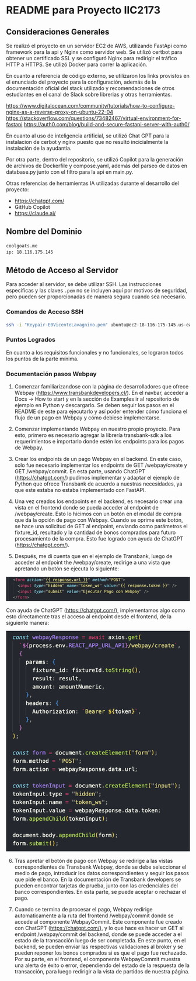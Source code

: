 # README para Proyecto IIC2173

## Consideraciones Generales
Se realizó el proyecto en un servidor EC2 de AWS, utilizando FastApi como framework para la api y Nginx como servidor web. Se utilizó certbot para obtener un certificado SSL y se configuró Nginx para redirigir el tráfico HTTP a HTTPS. Se utilizó Docker para correr la aplicación.

En cuanto a referencia de código externo, se utilizaron los links provistos en el enunciado del proyecto para la configuración, además de la documentación oficial del stack utilizado y recomendaciones de otros estudiantes en el canal de Slack sobre librerias y otras herramientas.

https://www.digitalocean.com/community/tutorials/how-to-configure-nginx-as-a-reverse-proxy-on-ubuntu-22-04
https://stackoverflow.com/questions/73482467/virtual-environment-for-fastapi
https://auth0.com/blog/build-and-secure-fastapi-server-with-auth0/


En cuanto al uso de inteligencia artificial, se utilizó Chat GPT para la instalacion de cerbot y nginx puesto que no resultó incicialmente la instalación de la ayudantía.

Por otra parte, dentro del repositorio, se utilizó Copilot para la generación de archivos de Dockerfile y compose.yaml, además del parseo de datos en database.py junto con el filtro para la api en main.py.

Otras referencias de herramientas IA utilizadas durante el desarrollo del proyecto:
- https://chatgpt.com/
- GitHub Copilot
- https://claude.ai/

## Nombre del Dominio

```bash
coolgoats.me
ip: 18.116.175.145
```


## Método de Acceso al Servidor

Para acceder al servidor, se debe utilizar SSH. Las instrucciones específicas y las claves `.pem` no se incluyen aquí por motivos de seguridad, pero pueden ser proporcionadas de manera segura cuando sea necesario.

### Comandos de Acceso SSH

```bash
ssh -i "Keypair-E0VicenteLavagnino.pem" ubuntu@ec2-18-116-175-145.us-east-2.compute.amazonaws.com
```

### Puntos Logrados

En cuanto a los requisitos funcionales y no funcionales, se lograron todos los puntos de la parte mínima.

### Documentación pasos Webpay

1. Comenzar familiarizandose con la página de desarrolladores que ofrece Webpay (https://www.transbankdevelopers.cl/). En el navbar, acceder a Docs -> How to start y en la sección de Examples ir al repositorio de ejemplo en Python y descargarlo. Se deben seguir los pasos en el README de este para ejecutarlo y así poder entender cómo funciona el flujo de un pago en Webpay y cómo debiese implementarse.

2. Comenzar implementando Webpay en nuestro propio proyecto. Para esto, primero es necesario agregar la librería transbank-sdk a los requerimientos e importarlo donde estén los endpoints para los pagos de Webpay.

3. Crear los endpoints de un pago Webpay en el backend. En este caso, solo fue necesario implementar los endpoints de GET /webpay/create y GET /webpay/commit. En esta parte, usando ChatGPT (https://chatgpt.com/) pudimos implementar y adaptar el ejemplo de Python que ofrece Transbank de acuerdo a nuestras necesidades, ya que este estaba no estaba implementado con FastAPI.

4. Una vez creados los endpoints en el backend, es necesario crear una vista en el frontend donde se pueda acceder al endpoint de /webpay/create. Esto lo hicimos con un botón en el modal de compra que da la opción de pago con Webpay. Cuando se oprime este botón, se hace una solicitud de GET al endpoint, enviando como parámetros el fixture_id, resultado y la cantidad de bonos comprados para futuro procesamiento de la compra. Esto fue logrado con ayuda de ChatGPT (https://chatgpt.com/).

5. Después, me di cuenta que en el ejemplo de Transbank, luego de acceder al endpoint the /webpay/create, redirige a una vista que apretando un botón se ejecuta lo siguiente:

![alt text](docs/tbk1.png)

Con ayuda de ChatGPT (https://chatgpt.com/), implementamos algo como esto directamente tras el acceso al endpoint desde el frontend, de la siguiente manera:

![alt text](docs/tbk2.png)

6. Tras apretar el botón de pago con Webpay se redirige a las vistas correspondientes de Transbank Webpay, donde se debe seleccionar el medio de pago, introducir los datos correspondientes y seguir los pasos que pide el banco. En la documentación de Transbank developers se pueden encontrar tarjetas de prueba, junto con las credenciales del banco correspondientes. En esta parte, se puede aceptar o rechazar el pago. 

7. Cuando se termina de procesar el pago, Webpay redirige automaticamente a la ruta del frontend /webpay/commit donde se accede al componente WebpayCommit. Este componente fue creado con ChatGPT (https://chatgpt.com/), y lo que hace es hacer un GET al endpoint /webpay/commit del backend, donde se puede acceder a el estado de la transacción luego de ser completada. En este punto, en el backend, se pueden enviar las respectivas validaciones al broker y se pueden reponer los bonos comprados si es que el pago fue rechazado. Por su parte, en el frontend, el componente WebpayCommit muestra una alerta de éxito o error, dependiendo del estado de la respuesta de la transacción, para luego redirigir a la vista de partidos de nuestra página.

